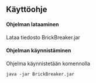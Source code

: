 ## Käyttöohje ##

#### Ohjelman lataaminen ####
Lataa tiedosto BrickBreaker.jar

#### Ohjelman käynnistäminen ####

Ohjelma käynnistetään komennolla 
```
java -jar BrickBreaker.jar
```

